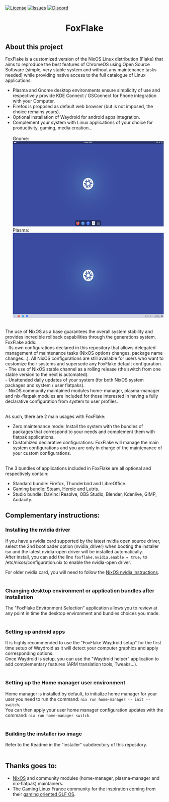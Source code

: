 <!-- Shields/Logos -->
[![License][license-shield]][license-url]
[![Issues][issues-shield]][issues-url]
[![Discord][discord-shield]][discord-url]

<h1 align="center">FoxFlake</h1>

## About this project

FoxFlake is a customized version of the NixOS Linux distribution (Flake) that aims to reproduce the best features of ChromeOS using Open Source Software (simple, very stable system and without any maintenance tasks needed) while providing native access to the full catalogue of Linux applications:<br>
- Plasma and Gnome desktop environments ensure simplicity of use and respectively provide KDE Connect / GSConnect for Phone integration with your Computer.<br>
- Firefox is proposed as default web browser (but is not imposed, the choice remains yours).<br>
- Optional installation of Waydroid for android apps integration.<br>
- Complement your system with Linux applications of your choice for productivity, gaming, media creation...<br><br>
Gnome:<br><img alt="Gnome" src="https://github.com/sebanc/foxflake/blob/stable/installer/calamares-patches/config/images/gnome.png?raw=true" width="480" height="270" />
Plasma:<br><img alt="Plasma" src="https://github.com/sebanc/foxflake/blob/stable/installer/calamares-patches/config/images/plasma6.png?raw=true" width="480" height="270" />
<br>
The use of NixOS as a base guarantees the overall system stability and provides incredible rollback capabilities through the generations system. FoxFlake adds:<br>
- Its own configurations declared in this repository that allows delegated management of maintenance tasks (NixOS options changes, package name changes...). All NixOS configurations are still available for users who want to customize their systems and supersede any FoxFlake default configuration.<br>
- The use of NixOS stable channel as a rolling release (the switch from one stable version to the next is automated).<br>
- Unattended daily updates of your system (for both NixOS system packages and system / user flatpaks).<br>
- NixOS community maintained modules home-manager, plasma-manager and nix-flatpak modules are included for those interested in having a fully declarative configuration from system to user profiles.<br><br>

As such, there are 2 main usages with FoxFlake:<br>
- Zero maintenance mode: Install the system with the bundles of packages that correspond to your needs and complement them with flatpak applications.<br>
- Customized declarative configurations: FoxFlake will manage the main system configurations and you are only in charge of the maintenance of your custom configurations.<br><br>

The 3 bundles of applications included in FoxFlake are all optional and respectively contain:<br>
- Standard bundle: Firefox, Thunderbird and LibreOffice.<br>
- Gaming bundle: Steam, Heroic and Lutris.<br>
- Studio bundle: DaVinci Resolve, OBS Studio, Blender, Kdenlive, GIMP, Audacity.<br>

## Complementary instructions:

### Installing the nvidia driver

If you have a nvidia card supported by the latest nvidia open source driver, select the 2nd bootloader option (nvidia_driver) when booting the installer iso and the latest nvidia-open driver will be installed automatically.<br>
After install, you can add the line `foxflake.nvidia.enable = true;` to /etc/nixos/configuration.nix to enable the nvidia-open driver.<br>

For older nvidia card, you will need to follow the [NixOS nvidia instructions][NixOS-nvidia].<br><br>

### Changing desktop environment or application bundles after installation

The "FoxFlake Environment Selection" application allows you to review at any point in time the desktop environment and bundles choices you made.<br><br>

### Setting up android apps

It is highly recommended to use the "FoxFlake Waydroid setup" for the first time setup of Waydroid as it will detect your computer graphics and apply corresponding options.<br>
Once Waydroid is setup, you can use the "Waydroid helper" application to add complementary features (ARM translation tools, Tweaks...).<br><br>

### Setting up the Home manager user environment

Home manager is installed by default, to initialize home manager for your user you need to run the command: `nix run home-manager -- init --switch`.<br>
You can then apply your user home manager configuration updates with the command: `nix run home-manager switch`.<br><br>

### Building the installer iso image

Refer to the Readme in the "installer" subdirectory of this repository.<br><br>

## Thanks goes to:
- [NixOS][NixOS] and community modules (home-manager, plasma-manager and nix-flatpak) maintainers.<br>
- The Gaming Linux France community for the inspiration coming from their [gaming oriented GLF OS][GLF-OS].<br><br>


<!-- Reference Links -->
<!-- Badges -->
[license-shield]: https://img.shields.io/github/license/sebanc/foxflake?label=License&logo=Github&style=flat-square
[license-url]: ./LICENSE
[issues-shield]: https://img.shields.io/github/issues/sebanc/foxflake?label=Issues&logo=Github&style=flat-square
[issues-url]: https://github.com/sebanc/foxflake/issues
[discord-shield]: https://img.shields.io/badge/Discord-Join-7289da?style=flat-square&logo=discord&logoColor=%23FFFFFF
[discord-url]: https://discord.gg/x2EgK2M

<!-- Internal Links -->


<!-- Outbound Links -->
[NixOS]: https://nixos.org/
[NixOS-nvidia]: https://nixos.wiki/wiki/Nvidia
[GLF-OS]: https://github.com/Gaming-Linux-FR/GLF-OS


